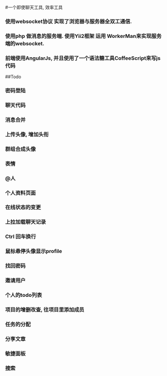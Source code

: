 #一个即使聊天工具, 效率工具

### 使用websocket协议 实现了浏览器与服务器全双工通信.
### 使用php 做消息的服务端. 使用Yii2框架  运用 WorkerMan来实现服务端的websocket.
### 前端使用AngularJs, 并且使用了一个语法糖工具CoffeeScript来写js代码

##Todo

### 密码登陆
### 聊天代码
### 消息合并
### 上传头像, 增加头衔
### 群组合成头像
### 表情
### @人
### 个人资料页面
### 在线状态的变更
### 上拉加载聊天记录
### Ctrl 回车换行
### 鼠标悬停头像显示profile
### 找回密码
### 邀请用户
### 个人的todo列表
### 项目的增删改查, 往项目里添加成员
### 任务的分配
### 分享文章
### 敏捷面板
### 搜索
